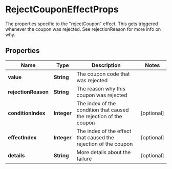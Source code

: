 

# RejectCouponEffectProps

The properties specific to the \"rejectCoupon\" effect. This gets triggered whenever the coupon was rejected. See rejectionReason for more info on why.
## Properties

Name | Type | Description | Notes
------------ | ------------- | ------------- | -------------
**value** | **String** | The coupon code that was rejected | 
**rejectionReason** | **String** | The reason why this coupon was rejected | 
**conditionIndex** | **Integer** | The index of the condition that caused the rejection of the coupon |  [optional]
**effectIndex** | **Integer** | The index of the effect that caused the rejection of the coupon |  [optional]
**details** | **String** | More details about the failure |  [optional]



